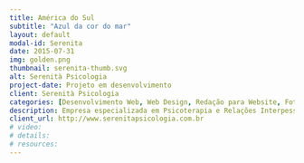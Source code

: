 ```yaml
---
title: América do Sul
subtitle: "Azul da cor do mar"
layout: default
modal-id: Serenita
date: 2015-07-31
img: golden.png
thumbnail: serenita-thumb.svg
alt: Serenità Psicologia
project-date: Projeto em desenvolvimento
client: Serenità Psicologia
categories: [Desenvolvimento Web, Web Design, Redação para Website, Fotografia, Artes Gráficas]
description: Empresa especializada em Psicoterapia e Relações Interpessoais.
client_url: http://www.serenitapsicologia.com.br
# video:
# details:
# resources:
---
```

